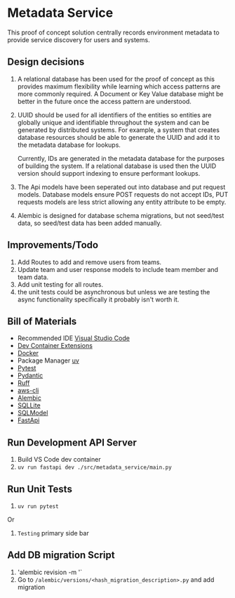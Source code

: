 # Metadata Service 
This proof of concept solution centrally records environment metadata to provide service discovery for users and systems. 

## Design decisions
1. A relational database has been used for the proof of concept as this provides maximum flexibility while learning which access patterns are more commonly required. A Document or Key Value database might be better in the future once the access pattern are understood.
1. UUID should be used for all identifiers of the entities so entities are globally unique and identifiable throughout the system and can be generated by distributed systems. For example, a system that creates database resources should be able to generate the UUID and add it to the metadata database for lookups. 

    Currently, IDs are generated in the metadata database for the purposes of building the system. If a relational database is used then the UUID version should support indexing to ensure performant lookups. 
1. The Api models have been seperated out into database and put request models. Database models ensure POST requests do not accept IDs, PUT requests models are less strict allowing any entity attribute to be empty.
1. Alembic is designed for database schema migrations, but not seed/test data, so seed/test data has been added manually.

## Improvements/Todo
1. Add Routes to add and remove users from teams. 
1. Update team and user response models to include team member and team data.
1. Add unit testing for all routes.
1. the unit tests could be asynchronous but unless we are testing the async functionality specifically it probably isn't worth it.


## Bill of Materials
- Recommended IDE [Visual Studio Code](https://code.visualstudio.com/)
- [Dev Container Extensions](https://code.visualstudio.com/docs/devcontainers/containers)
- [Docker](https://www.docker.com/)
- Package Manager [uv](https://docs.astral.sh/uv/guides) 
- [Pytest](https://docs.pytest.org/en/stable/)
- [Pydantic](https://docs.pydantic.dev/latest/)
- [Ruff](https://docs.astral.sh/ruff/)
- [aws-cli](https://docs.aws.amazon.com/cli/latest/userguide/getting-started-install.html)
- [Alembic](https://alembic.sqlalchemy.org/en/latest/index.html)
- [SQLLite](https://www.sqlite.org/)
- [SQLModel](https://sqlmodel.tiangolo.com)
- [FastApi](https://fastapi.tiangolo.com/)

## Run Development API Server 
1. Build VS Code dev container
1. `uv run fastapi dev ./src/metadata_service/main.py`

## Run Unit Tests
1. `uv run pytest`

Or

1. `Testing` primary side bar

## Add DB migration Script
1. 'alembic revision -m '<Enter migration description>`
1. Go to `/alembic/versions/<hash_migration_description>.py` and add migration
